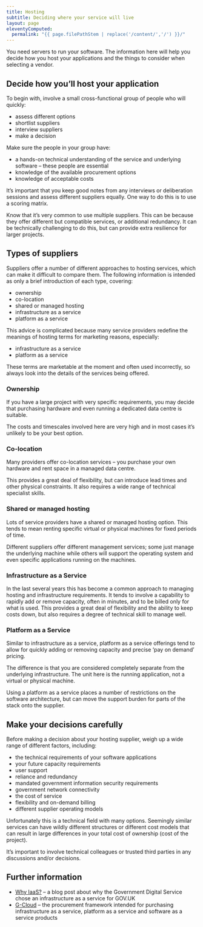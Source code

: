 ```yaml
---
title: Hosting
subtitle: Deciding where your service will live
layout: page
eleventyComputed:
  permalink: "{{ page.filePathStem | replace('/content/','/') }}/"
---
```


You need servers to run your software. The information here will help you decide how you host your applications and the things to consider when selecting a vendor.

## Decide how you’ll host your application

To begin with, involve a small cross-functional group of people who will quickly:

- assess different options
- shortlist suppliers
- interview suppliers
- make a decision

Make sure the people in your group have:

- a hands-on technical understanding of the service and underlying software – these people are essential
- knowledge of the available procurement options
- knowledge of acceptable costs

It’s important that you keep good notes from any interviews or deliberation sessions and assess different suppliers equally. One way to do this is to use a scoring matrix.

Know that it’s very common to use multiple suppliers. This can be because they offer different but compatible services, or additional redundancy. It can be technically challenging to do this, but can provide extra resilience for larger projects.

## Types of suppliers

Suppliers offer a number of different approaches to hosting services, which can make it difficult to compare them. The following information is intended as only a brief introduction of each type, covering:

- ownership
- co-location
- shared or managed hosting
- infrastructure as a service
- platform as a service

This advice is complicated because many service providers redefine the meanings of hosting terms for marketing reasons, especially:

- infrastructure as a service
- platform as a service

These terms are marketable at the moment and often used incorrectly, so always look into the details of the services being offered.

### Ownership

If you have a large project with very specific requirements, you may decide that purchasing hardware and even running a dedicated data centre is suitable.

The costs and timescales involved here are very high and in most cases it’s unlikely to be your best option.

### Co-location

Many providers offer co-location services – you purchase your own hardware and rent space in a managed data centre.

This provides a great deal of flexibility, but can introduce lead times and other physical constraints. It also requires a wide range of technical specialist skills.

### Shared or managed hosting

Lots of service providers have a shared or managed hosting option. This tends to mean renting specific virtual or physical machines for fixed periods of time.

Different suppliers offer different management services; some just manage the underlying machine while others will support the operating system and even specific applications running on the machines.

### Infrastructure as a Service

In the last several years this has become a common approach to managing hosting and infrastructure requirements. It tends to involve a capability to rapidly add or remove capacity, often in minutes, and to be billed only for what is used. This provides a great deal of flexibility and the ability to keep costs down, but also requires a degree of technical skill to manage well.

### Platform as a Service

Similar to infrastructure as a service, platform as a service offerings tend to allow for quickly adding or removing capacity and precise ‘pay on demand’ pricing.

The difference is that you are considered completely separate from the underlying infrastructure. The unit here is the running application, not a virtual or physical machine.

Using a platform as a service places a number of restrictions on the software architecture, but can move the support burden for parts of the stack onto the supplier.

## Make your decisions carefully

Before making a decision about your hosting supplier, weigh up a wide range of different factors, including:

- the technical requirements of your software applications
- your future capacity requirements
- user support
- reliance and redundancy
- mandated government information security requirements
- government network connectivity
- the cost of service
- flexibility and on-demand billing
- different supplier operating models

Unfortunately this is a technical field with many options. Seemingly similar services can have wildly different structures or different cost models that can result in large differences in your total cost of ownership (cost of the project).

It’s important to involve technical colleagues or trusted third parties in any discussions and/or decisions.

## Further information

- [Why IaaS?](https://gds.blog.gov.uk/2012/09/25/why-iaas/) – a blog post about why the Government Digital Service chose an infrastructure as a service for GOV.UK
- [G-Cloud](https://web.archive.org/web/20150925185214/https://www.gov.uk/how-to-use-cloudstore) – the procurement framework intended for purchasing infrastructure as a service, platform as a service and software as a service products

